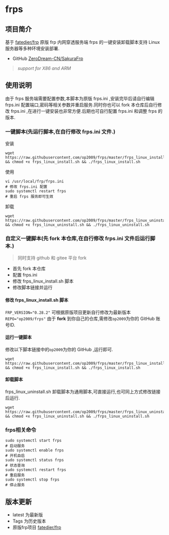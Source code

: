 # frps
## 项目简介
基于 [fatedier/frp](https://github.com/fatedier/frp) 原版 frp 内网穿透服务端 frps 的一键安装卸载脚本支持 Linux 服务器等多种环境安装部署.

- GitHub [ZeroDream-CN/SakuraFrp](https://github.com/ZeroDream-CN/SakuraFrp)
> *support for X86 and ARM*


## 使用说明
由于 frps 服务端需要配置参数,本脚本为原版 frps.ini ,安装完毕后请自行编辑 frps.ini 配置端口,密码等相关参数并重启服务.同时你也可以 fork 本仓库后自行修改 frps.ini ,在进行一键安装也非常方便.后期也可自行配置 frps.ini 和调整 frps 的版本.

### 一键脚本(先运行脚本,在自行修改 frps.ini 文件.)
安装
```shell
wget https://raw.githubusercontent.com/op2009/frps/master/frps_linux_install.sh && chmod +x frps_linux_install.sh && ./frps_linux_install.sh
```

使用
```shell
vi /usr/local/frp/frps.ini
# 修改 frps.ini 配置
sudo systemctl restart frps
# 重启 frps 服务即可生效
```

卸载
```shell
wget https://raw.githubusercontent.com/op2009/frps/master/frps_linux_uninstall.sh && chmod +x frps_linux_uninstall.sh && ./frps_linux_uninstall.sh

```

### 自定义一键脚本(先 fork 本仓库,在自行修改 frps.ini 文件后运行脚本.)
> 同时支持 github 和 gitee 平台 fork

- 首先 fork 本仓库
- 配置 frps.ini
- 修改 frps_linux_install.sh 脚本
- 修改脚本链接并运行

#### 修改 frps_linux_install.sh 脚本
`FRP_VERSION="0.28.2"` 可根据原版项目更新自行修改为最新版本  
`REPO="op2009/frps"` 由于 **fork** 到你自己的仓库,需修改`op2009`为你的 GitHub 账号ID.

#### 运行一键脚本
修改以下脚本链接中的`op2009`为你的 GitHub ,运行即可.
```shell
wget https://raw.githubusercontent.com/op2009/frps/master/frps_linux_install.sh && chmod +x frps_linux_install.sh && ./frps_linux_install.sh
```
#### 卸载脚本
frps_linux_uninstall.sh 卸载脚本为通用脚本,可直接运行,也可同上方式修改链接后运行.
```shell
wget https://raw.githubusercontent.com/op2009/frps/master/frps_linux_uninstall.sh && chmod +x frps_linux_uninstall.sh && ./frps_linux_uninstall.sh
```

### frps相关命令
```shell
sudo systemctl start frps
# 启动服务 
sudo systemctl enable frps
# 开机自启
sudo systemctl status frps
# 状态查询
sudo systemctl restart frps
# 重启服务
sudo systemctl stop frps
# 停止服务
```

## 版本更新
- latest 为最新版
- Tags 为历史版本
- 原版frp项目 [fatedier/frp](https://github.com/fatedier/frp)
